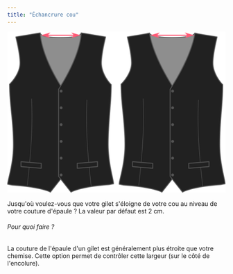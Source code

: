 ```yaml
---
title: "Échancrure cou"
---
```


![Échancrure cou](neckinset.svg)

Jusqu'où voulez-vous que votre gilet s'éloigne de votre cou au niveau de votre couture d'épaule ? La valeur par défaut est 2 cm.

<Note>

###### Pour quoi faire ?

La couture de l'épaule d'un gilet est généralement plus étroite que votre chemise. Cette option permet de contrôler cette largeur (sur le côté de l'encolure).

</Note>




